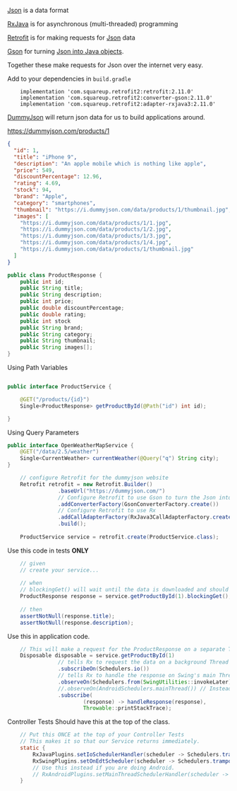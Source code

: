 [Json](json/json_format.md) is a data format

[RxJava](https://reactivex.io/) is for asynchronous (multi-threaded) programming

[Retrofit](https://square.github.io/retrofit/) is for making requests
for [Json](https://www.w3schools.com/whatis/whatis_json.asp) data

[Gson](https://github.com/google/gson) for turning [Json into Java objects]((json/gson.md)).

Together these make requests for Json over the internet very easy.

Add to your dependencies in `build.gradle`

```
    implementation 'com.squareup.retrofit2:retrofit:2.11.0'
    implementation 'com.squareup.retrofit2:converter-gson:2.11.0'
    implementation 'com.squareup.retrofit2:adapter-rxjava3:2.11.0'
```

[DummyJson](https://dummyjson.com/) will return json data for us to build applications around.

https://dummyjson.com/products/1

``` json
{
  "id": 1,
  "title": "iPhone 9",
  "description": "An apple mobile which is nothing like apple",
  "price": 549,
  "discountPercentage": 12.96,
  "rating": 4.69,
  "stock": 94,
  "brand": "Apple",
  "category": "smartphones",
  "thumbnail": "https://i.dummyjson.com/data/products/1/thumbnail.jpg",
  "images": [
    "https://i.dummyjson.com/data/products/1/1.jpg",
    "https://i.dummyjson.com/data/products/1/2.jpg",
    "https://i.dummyjson.com/data/products/1/3.jpg",
    "https://i.dummyjson.com/data/products/1/4.jpg",
    "https://i.dummyjson.com/data/products/1/thumbnail.jpg"
  ]
}
```

``` java
public class ProductResponse {
    public int id;
    public String title;
    public String description;
    public int price;
    public double discountPercentage;
    public double rating;
    public int stock
    public String brand;
    public String category;
    public String thumbnail;
    public String images[];
}
```

Using Path Variables

``` java

public interface ProductService {

    @GET("/products/{id}")
    Single<ProductResponse> getProductById(@Path("id") int id);

}

```

Using Query Parameters

``` java
public interface OpenWeatherMapService {
    @GET("/data/2.5/weather")
    Single<CurrentWeather> currentWeather(@Query("q") String city);
}
```

``` java 
    // configure Retrofit for the dummyjson website
    Retrofit retrofit = new Retrofit.Builder()
                .baseUrl("https://dummyjson.com/")
                // Configure Retrofit to use Gson to turn the Json into Objects
                .addConverterFactory(GsonConverterFactory.create())
                // Configure Retrofit to use Rx 
                .addCallAdapterFactory(RxJava3CallAdapterFactory.create())
                .build();
                
    ProductService service = retrofit.create(ProductService.class);
```

Use this code in tests **ONLY**

``` java 
    // given
    // create your service...
    
    // when
    // blockingGet() will wait until the data is downloaded and should only be used in tests.
    ProductResponse response = service.getProductById(1).blockingGet();
    
    // then
    assertNotNull(response.title);
    assertNotNull(response.description);
```

Use this in application code.

``` java 
    // This will make a request for the ProductResponse on a separate Thread.
    Disposable disposable = service.getProductById(1)
                // tells Rx to request the data on a background Thread
                .subscribeOn(Schedulers.io())
                // tells Rx to handle the response on Swing's main Thread
                .observeOn(Schedulers.from(SwingUtilities::invokeLater))
                //.observeOn(AndroidSchedulers.mainThread()) // Instead use this on Android only
                .subscribe(
                        (response) -> handleResponse(response),
                        Throwable::printStackTrace);
```

Controller Tests Should have this at the top of the class.

``` java
    // Put this ONCE at the top of your Controller Tests
    // This makes it so that our Service returns immediately.
    static {
        RxJavaPlugins.setIoSchedulerHandler(scheduler -> Schedulers.trampoline());
        RxSwingPlugins.setOnEdtScheduler(scheduler -> Schedulers.trampoline());
        // Use this instead if you are doing Android.
        // RxAndroidPlugins.setMainThreadSchedulerHandler(scheduler -> Schedulers.trampoline());
    }
```

